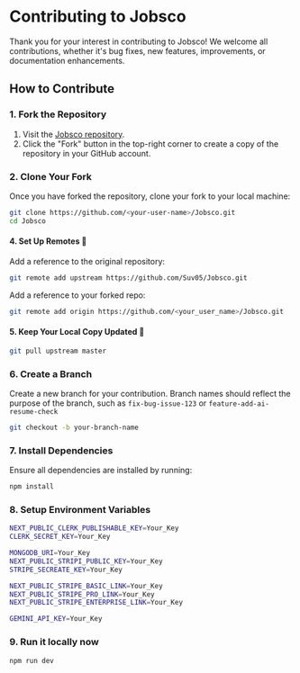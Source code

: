# Contributing to Jobsco

Thank you for your interest in contributing to Jobsco! We welcome all contributions, whether it's bug fixes, new features, improvements, or documentation enhancements.

## How to Contribute

### 1. Fork the Repository

1. Visit the [Jobsco repository](https://github.com/<your-user-name>/Jobsco.git).
2. Click the "Fork" button in the top-right corner to create a copy of the repository in your GitHub account.

### 2. Clone Your Fork

Once you have forked the repository, clone your fork to your local machine:

```bash
git clone https://github.com/<your-user-name>/Jobsco.git
cd Jobsco
```

#### 4. Set Up Remotes 🔄

Add a reference to the original repository:
```bash
git remote add upstream https://github.com/Suv05/Jobsco.git
```

Add a reference to your forked repo:
```bash
git remote add origin https://github.com/<your_user_name>/Jobsco.git
```

#### 5. Keep Your Local Copy Updated 🔄

```bash
git pull upstream master
```

### 6. Create a Branch

Create a new branch for your contribution. Branch names should reflect the purpose of the branch, such as `fix-bug-issue-123` or `feature-add-ai-resume-check`

```bash
git checkout -b your-branch-name
```

### 7. Install Dependencies

Ensure all dependencies are installed by running:

```bash
npm install
```

### 8. Setup Environment Variables
```bash
NEXT_PUBLIC_CLERK_PUBLISHABLE_KEY=Your_Key
CLERK_SECRET_KEY=Your_Key

MONGODB_URI=Your_Key
NEXT_PUBLIC_STRIPI_PUBLIC_KEY=Your_Key
STRIPE_SECREATE_KEY=Your_Key

NEXT_PUBLIC_STRIPE_BASIC_LINK=Your_Key
NEXT_PUBLIC_STRIPE_PRO_LINK=Your_Key
NEXT_PUBLIC_STRIPE_ENTERPRISE_LINK=Your_Key

GEMINI_API_KEY=Your_Key

```

### 9. Run it locally now
```bash
npm run dev
```
